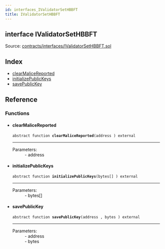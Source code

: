 ```yaml
---
id: interfaces_IValidatorSetHBBFT
title: IValidatorSetHBBFT
---
```


<div class="contract-doc"><div class="contract"><h2 class="contract-header"><span class="contract-kind">interface</span> IValidatorSetHBBFT</h2><div class="source">Source: <a href="https://github.com/poanetwork/posdao-contracts/blob/v0.1.0/contracts/interfaces/IValidatorSetHBBFT.sol" target="_blank">contracts/interfaces/IValidatorSetHBBFT.sol</a></div></div><div class="index"><h2>Index</h2><ul><li><a href="interfaces_IValidatorSetHBBFT.html#clearMaliceReported">clearMaliceReported</a></li><li><a href="interfaces_IValidatorSetHBBFT.html#initializePublicKeys">initializePublicKeys</a></li><li><a href="interfaces_IValidatorSetHBBFT.html#savePublicKey">savePublicKey</a></li></ul></div><div class="reference"><h2>Reference</h2><div class="functions"><h3>Functions</h3><ul><li><div class="item function"><span id="clearMaliceReported" class="anchor-marker"></span><h4 class="name">clearMaliceReported</h4><div class="body"><code class="signature"><span>abstract </span>function <strong>clearMaliceReported</strong><span>(address ) </span><span>external </span></code><hr/><dl><dt><span class="label-parameters">Parameters:</span></dt><dd><div><code></code> - address</div></dd></dl></div></div></li><li><div class="item function"><span id="initializePublicKeys" class="anchor-marker"></span><h4 class="name">initializePublicKeys</h4><div class="body"><code class="signature"><span>abstract </span>function <strong>initializePublicKeys</strong><span>(bytes[] ) </span><span>external </span></code><hr/><dl><dt><span class="label-parameters">Parameters:</span></dt><dd><div><code></code> - bytes[]</div></dd></dl></div></div></li><li><div class="item function"><span id="savePublicKey" class="anchor-marker"></span><h4 class="name">savePublicKey</h4><div class="body"><code class="signature"><span>abstract </span>function <strong>savePublicKey</strong><span>(address , bytes ) </span><span>external </span></code><hr/><dl><dt><span class="label-parameters">Parameters:</span></dt><dd><div><code></code> - address</div><div><code></code> - bytes</div></dd></dl></div></div></li></ul></div></div></div>

